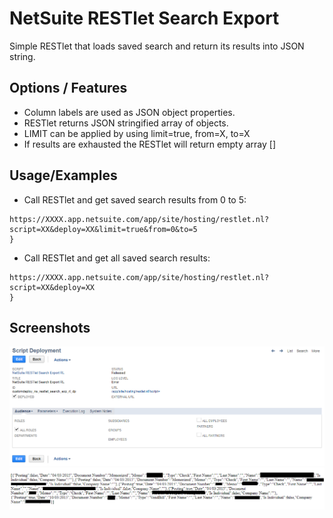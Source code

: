 # NetSuite RESTlet Search Export
Simple RESTlet that loads saved search and return its results into JSON string. 

## Options / Features
- Column labels are used as JSON object properties. 
- RESTlet returns JSON stringified array of objects.
- LIMIT can be applied by using limit=true, from=X, to=X
- If results are exhausted the RESTlet will return empty array []

## Usage/Examples

- Call RESTlet and get saved search results from 0 to 5:
```
https://XXXX.app.netsuite.com/app/site/hosting/restlet.nl?script=XX&deploy=XX&limit=true&from=0&to=5
}
```
- Call RESTlet and get all saved search results:
```
https://XXXX.app.netsuite.com/app/site/hosting/restlet.nl?script=XX&deploy=XX
}
```

## Screenshots

![App Screenshot](src/FileCabinet/SuiteScripts/NetSuite%20RESTlet%20Search%20Export/screenshots/screenshot1.png)
![App Screenshot](src/FileCabinet/SuiteScripts/NetSuite%20RESTlet%20Search%20Export/screenshots/screenshot2.png)
